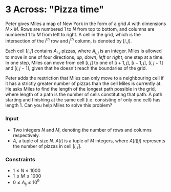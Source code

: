 # 3 Across: "Pizza time"

Peter gives Miles a map of New York in the form of a grid $A$ with dimensions $N \times M$. Rows are numbered $1$ to $N$ from top to bottom, and columns are numbered $1$ to $M$ from left to right. A cell in the grid, which is the intersection of the $i^{th}$ row and $j^{th}$ column, is denoted by $[i, j]$.

Each cell $[i, j]$ contains $A_{i,j}$ pizzas, where $A_{i,j}$ is an integer. Miles is allowed to move in one of four directions, *up*, *down*, *left*  or *right*, one step at a time. In one step, Miles can move from cell $[i, j]$ to one of $[i + 1, j]$, $[i - 1, j]$, $[i, j + 1]$ and $[i, j - 1]$, given that he doesn't reach the boundaries of the grid.

Peter adds the restriction that Miles can only move to a neighbouring cell if it has a strictly greater number of pizzas than the cell Miles is currently at. He asks Miles to find the length of the longest path possible in the grid, where length of a path is the number of cells constituting that path. A path starting and finishing at the same cell (i.e. consisting of only one cell) has length $1$. Can you help Miles to solve this problem?

### Input

- Two integers $N$ and $M$, denoting the number of rows and columns respectively.
- $A$, a tuple of size $N$. $A[i]$ is a tuple of $M$ integers, where $A[i][j]$ represents the number of pizzas in cell $[i,j]$.

### Constraints

- $1 \leq N \leq 1000$
- $1 \leq M \leq 1000$
- $0 \leq A_{i_j} \leq 10^9$

